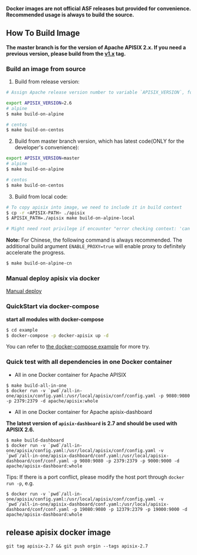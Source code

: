 **Docker images are not official ASF releases but provided for convenience. Recommended usage is always to build the source.**

## How To Build Image

**The master branch is for the version of Apache APISIX 2.x. If you need a previous version, please build from the [v1.x](https://github.com/apache/apisix-docker/releases/tag/v1.x) tag.**

### Build an image from source

1. Build from release version:
```sh
# Assign Apache release version number to variable `APISIX_VERSION`, for example: 2.6. The latest version can be find at `https://github.com/apache/apisix/releases`

export APISIX_VERSION=2.6
# alpine
$ make build-on-alpine

# centos
$ make build-on-centos
```

2. Build from master branch version, which has latest code(ONLY for the developer's convenience):
```sh
export APISIX_VERSION=master
# alpine
$ make build-on-alpine

# centos
$ make build-on-centos
```

3. Build from local code:
```sh
# To copy apisix into image, we need to include it in build context
$ cp -r <APISIX-PATH> ./apisix
$ APISIX_PATH=./apisix make build-on-alpine-local

# Might need root privilege if encounter "error checking context: 'can't stat'"
```

**Note:** For Chinese, the following command is always recommended. The additional build argument `ENABLE_PROXY=true` will enable proxy to definitely accelerate the progress.

```sh
$ make build-on-alpine-cn
```

### Manual deploy apisix via docker

[Manual deploy](docs/en/latest/manual.md)

### QuickStart via docker-compose

**start all modules with docker-compose**

```sh
$ cd example
$ docker-compose -p docker-apisix up -d
```

You can refer to [the docker-compose example](docs/en/latest/example.md) for more try.

### Quick test with all dependencies in one Docker container

* All in one Docker container for Apache APISIX

```shell
$ make build-all-in-one
$ docker run -v `pwd`/all-in-one/apisix/config.yaml:/usr/local/apisix/conf/config.yaml -p 9080:9080 -p 2379:2379 -d apache/apisix:whole
```

* All in one Docker container for Apache apisix-dashboard

**The latest version of `apisix-dashboard` is 2.7 and should be used with APISIX 2.6.**

```shell
$ make build-dashboard
$ docker run -v `pwd`/all-in-one/apisix/config.yaml:/usr/local/apisix/conf/config.yaml -v `pwd`/all-in-one/apisix-dashboard/conf.yaml:/usr/local/apisix-dashboard/conf/conf.yaml -p 9080:9080 -p 2379:2379 -p 9000:9000 -d apache/apisix-dashboard:whole
```

Tips: If there is a port conflict, please modify the host port through `docker run -p`, e.g.

```shell
$ docker run -v `pwd`/all-in-one/apisix/config.yaml:/usr/local/apisix/conf/config.yaml -v `pwd`/all-in-one/apisix-dashboard/conf.yaml:/usr/local/apisix-dashboard/conf/conf.yaml -p 19080:9080 -p 12379:2379 -p 19000:9000 -d apache/apisix-dashboard:whole
```

## release apisix docker image

```
git tag apisix-2.7 && git push orgin --tags apisix-2.7
```

